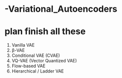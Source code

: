 # -Variational_Autoencoders




# plan finish all these 
1. Vanilla VAE
2. β-VAE
3. Conditional VAE (CVAE)
4. VQ-VAE (Vector Quantized VAE)
5. Flow-based VAE
6. Hierarchical / Ladder VAE

